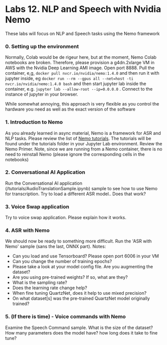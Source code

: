 # Labs 12.  NLP and Speech with Nvidia Nemo


These labs will focus on NLP and Speech tasks using the Nemo framework

### 0. Setting up the environment
Normally, Colab would be de rigeur here, but at the moment, Nemo Colab notebooks are broken.  Therefore, please provision a g4dn.2xlarge VM in AWS with the Nvidia Deep Learning AMI image.  Open port 8888.  Pull the container, e,g, ```docker pull nvcr.io/nvidia/nemo:1.4.0``` and then run it with jupyter inside, eg ```docker run --rm --gpus all --net=host -ti nvcr.io/nvidia/nemo:1.4.0 bash``` and then start jupyter lab inside the container, e.g. ```jupyter lab --allow-root --ip=0.0.0.0``` . Connect to the instance of jupyter in your browser.

While somewhat annoying, this approach is very flexible as you control the hardware you need as well as the exact version of the software

### 1. Introduction to Nemo
As you already learned in  async material, Nemo is a framework for ASR and NLP tasks.  Please review the list of [Nemo tutorials](https://docs.nvidia.com/deeplearning/nemo/user-guide/docs/en/main/starthere/tutorials.html). The tutorials will be found under the tutorials folder in your Jupyter Lab environment. Review the Nemo Primer.  Note, since we are running from a Nemo container, there is no need to reinstall Nemo (please ignore the corresponding cells in the notebooks)

### 2. Conversational AI Application
Run the Conversational AI application (/tutorials/AudioTranslationSample.ipynb) sample to see how to use Nemo for transcription. Try to load a different ASR model.. Does that work?

### 3. Voice Swap application
Try to voice swap application. Please explain how it works.

### 4. ASR with Nemo
We should now be ready to something more difficult. Run the 'ASR with Nemo' sample (sans the last, ONNX part). Notes:
* Can you load and use Tensorboard? Please open port 6006 in your VM
* Can you change the number of training epochs?
* Please take a look at your model config file.  Are you augmenting the dataset?
* Are you using pre-trained weights? If so, what are they?
* What is the sampling rate?
* Does the learning rate change help?
* When fine tuning QuartzNet, does it help to use mixed precision?
* On what dataset[s] was the pre-trained QuartzNet model originally trained?

### 5. (If there is time) - Voice commands with Nemo
Examine the Speech Command sample. What is the size of the dataset? How many parameters does the model have? how long does it take to fine tune?
